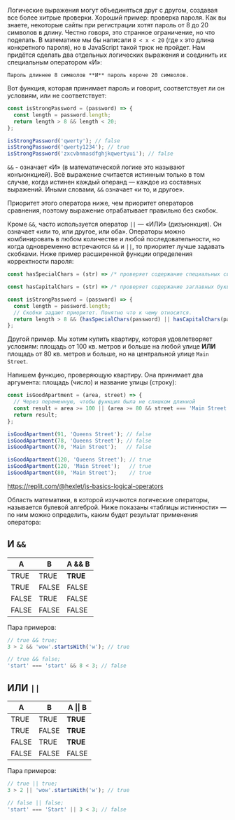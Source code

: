 
Логические выражения могут объединяться друг с другом, создавая все более хитрые проверки. Хороший пример: проверка пароля. Как вы знаете, некоторые сайты при регистрации хотят пароль от 8 до 20 символов в длину. Честно говоря, это странное ограничение, но что поделать. В математике мы бы написали `8 < x < 20` (где `x` это длина конкретного пароля), но в JavaScript такой трюк не пройдет.  Нам придётся сделать два отдельных логических выражения и соединить их специальным оператором «И»:

```
Пароль длиннее 8 символов **И** пароль короче 20 символов.
```

Вот функция, которая принимает пароль и говорит, соответствует ли он условиям, или не соответствует:

```javascript
const isStrongPassword = (password) => {
  const length = password.length;
  return length > 8 && length < 20;
};

isStrongPassword('qwerty'); // false
isStrongPassword('qwerty1234'); // true
isStrongPassword('zxcvbnmasdfghjkqwertyui'); // false
```

`&&` - означает «И» (в математической логике это называют конъюнкцией). Всё выражение считается истинным только в том случае, когда истинен каждый операнд — каждое из составных выражений. Иными словами, `&&` означает «и то, и другое».

Приоритет этого оператора ниже, чем приоритет операторов сравнения, поэтому выражение отрабатывает правильно без скобок.

Кроме `&&`, часто используется оператор `||` — «ИЛИ» (дизъюнкция). Он означает «или то, или другое, или оба». Операторы можно комбинировать в любом количестве и любой последовательности, но когда одновременно встречаются `&&` и `||`, то приоритет лучше задавать скобками. Ниже пример расширенной функции определения корректности пароля:

```javascript
const hasSpecialChars = (str) => /* проверяет содержание специальных символов в строке */;

const hasCapitalChars = (str) => /* проверяет содержание заглавных букв в строке */

const isStrongPassword = (password) => {
  const length = password.length;
  // Скобки задают приоритет. Понятно что к чему относится.
  return length > 8 && (hasSpecialChars(password) || hasCapitalChars(password));
};
```

Другой пример. Мы хотим купить квартиру, которая удовлетворяет условиям: площадь от 100 кв. метров и больше на любой улице **ИЛИ** площадь от 80 кв. метров и больше, но на центральной улице `Main Street`.

Напишем функцию, проверяющую квартиру. Она принимает два аргумента: площадь (число) и название улицы (строку):

```javascript
const isGoodApartment = (area, street) => {
  // Через переменную, чтобы функция была не слишком длинной
  const result = area >= 100 || (area >= 80 && street === 'Main Street');
  return result;
};

isGoodApartment(91, 'Queens Street'); // false
isGoodApartment(78, 'Queens Street'); // false
isGoodApartment(70, 'Main Street');   // false

isGoodApartment(120, 'Queens Street'); // true
isGoodApartment(120, 'Main Street');   // true
isGoodApartment(80, 'Main Street');    // true
```

https://replit.com/@hexlet/js-basics-logical-operators

Область математики, в которой изучаются логические операторы, называется булевой алгеброй. Ниже показаны «таблицы истинности» — по ним можно определить, каким будет результат применения оператора:

## И `&&`

| A     | B     | A && B   |
|-------| ------|----------|
| TRUE  | TRUE  | **TRUE** |
| TRUE  | FALSE | FALSE    |
| FALSE | TRUE  | FALSE    |
| FALSE | FALSE | FALSE    |

Пара примеров:

```javascript
// true && true;
3 > 2 && 'wow'.startsWith('w'); // true

// true && false;
'start' === 'start' && 8 < 3; // false
```

## ИЛИ `||`

| A     | B     | A &vert;&vert; B |
|-------|-------|----------|
| TRUE  | TRUE  | **TRUE** |
| TRUE  | FALSE | **TRUE** |
| FALSE | TRUE  | **TRUE** |
| FALSE | FALSE | FALSE    |

Пара примеров:

```javascript
// true || true;
3 > 2 || 'wow'.startsWith('w'); // true

// false || false;
'start' === 'Start' || 3 < 3; // false
```
